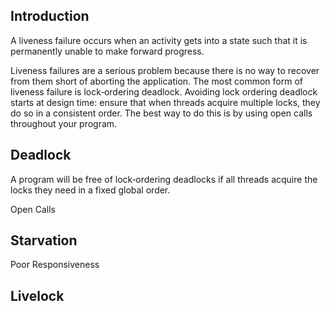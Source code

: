 
## Introduction

A liveness failure occurs when an activity gets into a state such that it is permanently unable to make forward progress.

Liveness failures are a serious problem because there is no way to recover from them short of aborting the application.
The most common form of liveness failure is lock‐ordering deadlock. 
Avoiding lock ordering deadlock starts at design time: ensure that when threads acquire multiple locks, they do so in a consistent order. 
The best way to do this is by using open calls throughout your program.

## Deadlock


A program will be free of lock‐ordering deadlocks if all threads acquire the locks they need in a fixed global order.

Open Calls

## Starvation

Poor Responsiveness

## Livelock
